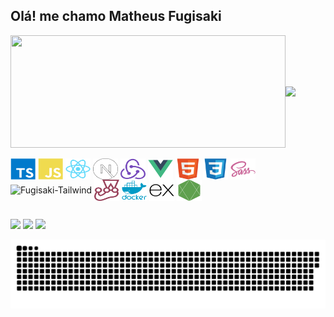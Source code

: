 ## Olá! me chamo Matheus Fugisaki
 <div style="display: flex; flex-direction: row; align-items: center;">
  <img height="180em" width="440px" src="https://github-readme-stats.vercel.app/api?username=fugisakimatheus&show_icons=true&theme=material-palenight&include_all_commits=true&count_private=true"/>
  <img width="350px" src="https://github-readme-stats.vercel.app/api/top-langs/?username=fugisakimatheus&layout=donut&langs_count=7&theme=material-palenight"/>
</div>
 
<div style="display: inline_block"><br>
  <img label="Typescript" align="center" alt="Fugisaki-Ts" height="34" width="40" src="https://raw.githubusercontent.com/devicons/devicon/master/icons/typescript/typescript-plain.svg">
  <img label="Javascript" align="center" alt="Fugisaki-Js" height="34" width="40" src="https://raw.githubusercontent.com/devicons/devicon/master/icons/javascript/javascript-plain.svg">
  <img label="React" align="center" alt="Fugisaki-React" height="34" width="40" src="https://raw.githubusercontent.com/devicons/devicon/master/icons/react/react-original.svg">
  <img label="Next.js" align="center" alt="Fugisaki-Next" height="34" width="40" src="https://raw.githubusercontent.com/devicons/devicon/master/icons/nextjs/nextjs-line.svg">
  <img label="Redux" align="center" alt="Fugisaki-Redux" height="34" width="40" src="https://raw.githubusercontent.com/devicons/devicon/master/icons/redux/redux-original.svg">
  <img label="Vue.js" align="center" alt="Fugisaki-Vue" height="34" width="40" src="https://raw.githubusercontent.com/devicons/devicon/master/icons/vuejs/vuejs-original.svg">
  <img label="HTML" align="center" alt="Fugisaki-HTML" height="34" width="40" src="https://raw.githubusercontent.com/devicons/devicon/master/icons/html5/html5-original.svg">
  <img label="CSS" align="center" alt="Fugisaki-CSS" height="34" width="40" src="https://raw.githubusercontent.com/devicons/devicon/master/icons/css3/css3-original.svg">
  <img label="SASS" align="center" alt="Fugisaki-SASS" height="34" width="40" src="https://raw.githubusercontent.com/devicons/devicon/master/icons/sass/sass-original.svg">
  <img label="Tailwind" align="center" alt="Fugisaki-Tailwind" height="40" width="40" src="https://adware-technologies.s3.amazonaws.com/uploads/technology/thumbnail/31/tailwind.png">
  <img label="Jest" align="center" alt="Fugisaki-Jest" height="34" width="40" src="https://raw.githubusercontent.com/devicons/devicon/master/icons/jest/jest-plain.svg">
  <img label="Docker" align="center" alt="Fugisaki-Docker" height="34" width="40" src="https://raw.githubusercontent.com/devicons/devicon/master/icons/docker/docker-plain-wordmark.svg">
  <img label="Express" align="center" alt="Fugisaki-Express" height="34" width="40" src="https://raw.githubusercontent.com/devicons/devicon/master/icons/express/express-original.svg" />
  <img label="Node.js" align="center" alt="Fugisaki-Node" height="34" width="40" src="https://raw.githubusercontent.com/devicons/devicon/master/icons/nodejs/nodejs-plain.svg" />
</div>
  
  ##
 
<div>
  <a label="LinkedIn" href="https://www.linkedin.com/in/matheus-fugisaki/" target="_blank"><img src="https://img.shields.io/badge/-LinkedIn-%230077B5?style=for-the-badge&logo=linkedin&logoColor=white" target="_blank"></a>
  <a label="Gmail" href="mailto:matheusgfmaciel@gmail.com"><img src="https://img.shields.io/badge/-Gmail-%23333?style=for-the-badge&logo=gmail&logoColor=white" target="_blank"></a>
  <a label="Instagram" href="https://www.instagram.com/matheusfugisaki" target="_blank"><img src="https://img.shields.io/badge/-Instagram-%23E4405F?style=for-the-badge&logo=instagram&logoColor=white" target="_blank"></a>
</div>

![Snake animation](https://github.com/fugisakimatheus/fugisakimatheus/blob/output/github-contribution-grid-snake.svg)
